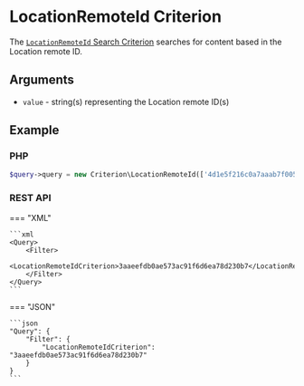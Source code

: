 # LocationRemoteId Criterion

The [`LocationRemoteId` Search Criterion](../../api/php_api/php_api_reference/classes/Ibexa-Contracts-Core-Repository-Values-Content-Query-Criterion-LocationRemoteId.html)
searches for content based in the Location remote ID.

## Arguments

- `value` - string(s) representing the Location remote ID(s)

## Example

### PHP

``` php
$query->query = new Criterion\LocationRemoteId(['4d1e5f216c0a7aaab7f005ffd4b6a8a8', 'b81ef3e62b514188bfddd2a80d447d34']);
```

### REST API

=== "XML"

    ```xml
    <Query>
        <Filter>
            <LocationRemoteIdCriterion>3aaeefdb0ae573ac91f6d6ea78d230b7</LocationRemoteIdCriterion>
        </Filter>
    </Query>
    ```

=== "JSON"

    ```json
    "Query": {
        "Filter": {
            "LocationRemoteIdCriterion": "3aaeefdb0ae573ac91f6d6ea78d230b7"
        }
    }
    ```